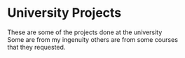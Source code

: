 # University Projects

These are some of the projects done at the university  
Some are from my ingenuity others are from some courses   
that they requested.  

